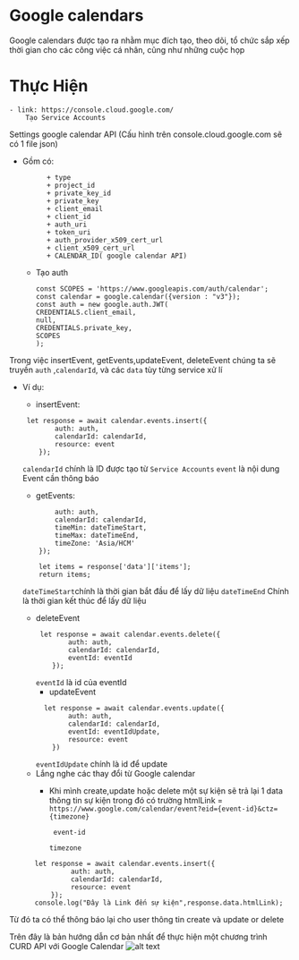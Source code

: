 # Google calendars

Google calendars được tạo ra nhằm mục đích tạo, theo dõi, tổ chức sắp xếp thời gian cho các công việc cá nhân, cũng như
những cuộc họp

# Thực Hiện

    - link: https://console.cloud.google.com/
        Tạo Service Accounts

Settings google calendar API (Cấu hình trên console.cloud.google.com sẽ có 1 file json)

- Gồm có:
  ```
        + type
        + project_id
        + private_key_id
        + private_key
        + client_email
        + client_id
        + auth_uri
        + token_uri
        + auth_provider_x509_cert_url
        + client_x509_cert_url
        + CALENDAR_ID( google calendar API)
  ```

    - Tạo auth

       ```
       const SCOPES = 'https://www.googleapis.com/auth/calendar';
       const calendar = google.calendar({version : "v3"});
       const auth = new google.auth.JWT(
       CREDENTIALS.client_email,
       null,
       CREDENTIALS.private_key,
       SCOPES
       ); 
       ```

Trong việc insertEvent, getEvents,updateEvent, deleteEvent chúng ta sẽ truyền `auth` ,`calendarId`, và các `data` tùy
từng service xử lí

- Ví dụ:
    + insertEvent:
    ```
     let response = await calendar.events.insert({
            auth: auth,
            calendarId: calendarId,
            resource: event
        });
  ```
  `calendarId` chính là ID được tạo từ `Service Accounts`
  `event` là nội dung Event cần thông báo

    + getEvents:
    ``` let response = await calendar.events.list({
            auth: auth,
            calendarId: calendarId,
            timeMin: dateTimeStart,
            timeMax: dateTimeEnd,
            timeZone: 'Asia/HCM'
        });

        let items = response['data']['items'];
        return items;
  ```

  `dateTimeStart`chính là thời gian bắt đầu để lấy dữ liệu
  `dateTimeEnd` Chính là thời gian kết thúc để lấy dữ liệu
    + deleteEvent
      ```
       let response = await calendar.events.delete({
              auth: auth,
              calendarId: calendarId,
              eventId: eventId
          });
      ```
      `eventId` là id của eventId
        + updateEvent
      ```
        let response = await calendar.events.update({
              auth: auth,
              calendarId: calendarId,
              eventId: eventIdUpdate,
              resource: event
          })
      ```
      `eventIdUpdate` chính là id để update

    - Lắng nghe các thay đổi từ Google calendar
        + Khi mình create,update hoặc delete một sự kiện sẽ trả lại 1 data thông tin sự kiện trong đó có trường htmlLink
          = `https://www.google.com/calendar/event?eid={event-id}&ctz={timezone}`

          ` event-id`

          `timezone`

     ```
        let response = await calendar.events.insert({
                 auth: auth,
                 calendarId: calendarId,
                 resource: event
            });
        console.log("Đây là Link đến sự kiện",response.data.htmlLink);
     ```

Từ đó ta có thể thông báo lại cho user thông tin create và update or delete

Trên đây là bản hướng dẫn cơ bản nhất để thực hiện một chương trình CURD API với Google Calendar
![alt text](http://url/to/img.png)
